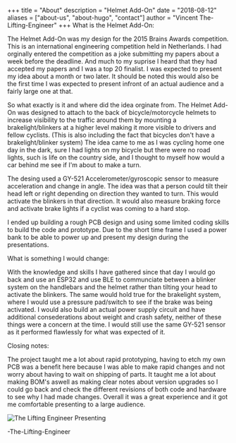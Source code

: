 +++
title = "About"
description = "Helmet Add-On"
date = "2018-08-12"
aliases = ["about-us", "about-hugo", "contact"]
author = "Vincent The-Lifting-Engineer"
+++
What is the Helmet Add-On:  
  
The Helmet Add-On was my design for the 2015 Brains Awards competition. This is an international engineering competition held in Netherlands. I had orginally entered the competition as a joke submitting my papers about a week before the deadline. And much to my suprise I heard that they had accepted my papers and I was a top 20 finalist. I was expected to present my idea about a month or two later. It should be noted this would also be the first time I was expected to present infront of an actual audience and a fairly large one at that.    
  
So what exactly is it and where did the idea orginate from. The Helmet Add-On was designed to attach to the back of bicycle/motorcycle helmets to increase visibility to the traffic around them by mounting a brakelight/blinkers at a higher level making it more visible to drivers and fellow cyclists. (This is also including the fact that bicycles don't have a brakelight/blinker system) The idea came to me as I was cycling home one day in the dark, sure I had lights on my bicycle but there were no road lights, such is life on the country side, and I thought to myself how would a car behind me see if I'm about to make a turn.  
  
The desing used a GY-521 Accelerometer/gyroscopic sensor to measure acceleration and change in angle. The idea was that a person could tilt their head left or right depending on direction they wanted to turn. This would activate the blinkers in that direction. It would also measure braking force and activate brake lights if a cyclist was coming to a hard stop.       
  
I ended up building a rough PCB design and using some limited coding skills to build the code and prototype. Due to the short time frame I used a power bank to be able to power up and present my design during the presentations.   
  
What is something I would change:  
  
With the knowledge and skills I have gathered since that day I would go back and use an ESP32 and use BLE to communciate between a blinker system on the handlebars and the helmet rather than tilting your head to activate the blinkers. The same would hold true for the brakelight system, where I would use a pressure pad/switch to see if the brake was being activated. I would also build an actual power supply circuit and have additional consederations about weight and crash safety, neither of these things were a concern at the time. I would still use the same GY-521 sensor as it performed flawlessly for what was expected of it.  
  
Closing notes:   
  
The project taught me a lot about rapid prototyping, having to etch my own PCB was a benefit here because I was able to make rapid changes and not worry about having to wait on shipping of parts. It taught me a lot about making BOM's aswell as making clear notes about version upgrades so I could go back and check the different revisions of both code and hardware to see why I had made changes. Overall it was a great experience and it got me comfortable presenting to a large audience.  
  
![The Lifting Engineer Presenting](../itsamevincent.jpg)  
  
-The-Lifting-Engineer
